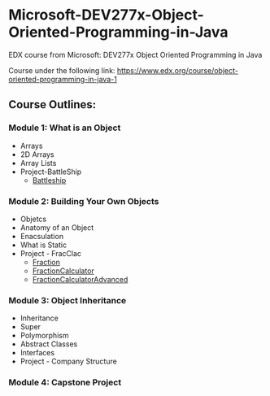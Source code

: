 # Microsoft-DEV277x-Object-Oriented-Programming-in-Java #
EDX course from Microsoft: DEV277x Object Oriented Programming in Java

Course under the following link:
https://www.edx.org/course/object-oriented-programming-in-java-1


## Course Outlines: ##
### Module 1: What is an Object ###
* Arrays
* 2D Arrays
* Array Lists
* Project-BattleShip
  * [Battleship](https://github.com/mghojal/Microsoft-DEV277x-Object-Oriented-Programming-in-Java/blob/master/BattleShip/Battleship.java)
### Module 2: Building Your Own Objects ###
* Objetcs
* Anatomy of an Object
* Enacsulation
* What is Static
* Project - FracClac
  * [Fraction](https://github.com/mghojal/Microsoft-DEV277x-Object-Oriented-Programming-in-Java/blob/master/FractionCalculator/Fraction.java)
  * [FractionCalculator](https://github.com/mghojal/Microsoft-DEV277x-Object-Oriented-Programming-in-Java/blob/master/FractionCalculator/FractionCalculator.java)
  * [FractionCalculatorAdvanced](https://github.com/mghojal/Microsoft-DEV277x-Object-Oriented-Programming-in-Java/blob/master/FractionCalculator/FractionClaculatorAdvanced.java)
### Module 3: Object Inheritance ###
* Inheritance
* Super
* Polymorphism
* Abstract Classes
* Interfaces
* Project - Company Structure
### Module 4: Capstone Project ###

